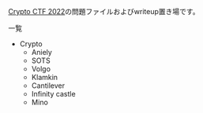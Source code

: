 [Crypto CTF 2022](https://cr.yp.toc.tf/)の問題ファイルおよびwriteup置き場です。

一覧
- Crypto
  - Aniely
  - SOTS
  - Volgo
  - Klamkin
  - Cantilever
  - Infinity castle
  - Mino
